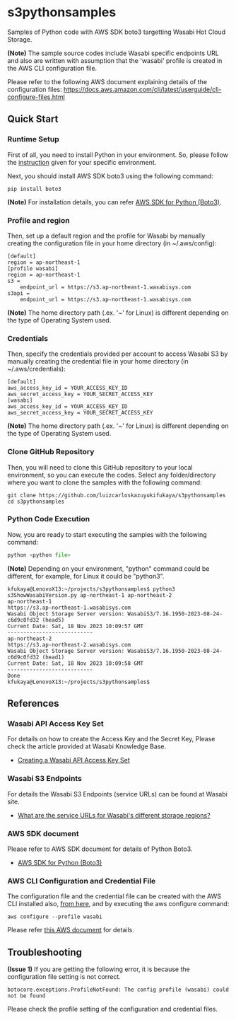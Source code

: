 # s3pythonsamples
Samples of Python code with AWS SDK boto3 targetting Wasabi Hot Cloud Storage.

**(Note)** The sample source codes include Wasabi specific endpoints URL and also are written with assumption that the 'wasabi' profile is created in the AWS CLI configuration file.

Please refer to the following AWS document explaining details of the configuration files:
https://docs.aws.amazon.com/cli/latest/userguide/cli-configure-files.html

## Quick Start
### Runtime Setup
First of all, you need to install Python in your environment. So, please follow the [instruction](https://www.python.org/downloads/) given for your specific environment.

Next, you should install AWS SDK boto3 using the following command:
```
pip install boto3
```
**(Note)** For installation details, you can refer [AWS SDK for Python (Boto3)](https://aws.amazon.com/sdk-for-python/).

### Profile and region
Then, set up a default region and the profile for Wasabi by manually creating the configuration file in your home directory (in ~/.aws/config):
```~/.aws/config
[default]
region = ap-northeast-1
[profile wasabi]
region = ap-northeast-1
s3 =
    endpoint_url = https://s3.ap-northeast-1.wasabisys.com
s3api =
    endpoint_url = https://s3.ap-northeast-1.wasabisys.com
```
**(Note)** The home directory path (.ex. '~' for Linux) is different depending on the type of Operating System used.

### Credentials
Then, specify the credentials provided per account to access Wasabi S3 by manually creating the credential file in your home directory (in ~/.aws/credentials):
```~/.aws/credentials
[default]
aws_access_key_id = YOUR_ACCESS_KEY_ID
aws_secret_access_key = YOUR_SECRET_ACCESS_KEY
[wasabi]
aws_access_key_id = YOUR_ACCESS_KEY_ID
aws_secret_access_key = YOUR_SECRET_ACCESS_KEY
```
**(Note)** The home directory path (.ex. '~' for Linux) is different depending on the type of Operating System used.

### Clone GitHub Repository
Then, you will need to clone this GitHub repository to your local environment, so you can execute the codes.
 Select any folder/directory where you want to clone the samples with the following command:
 
```
git clone https://github.com/luizcarloskazuyukifukaya/s3pythonsamples
cd s3pythonsamples
```
### Python Code Execution
Now, you are ready to start executing the samples with the following command:
```Python
python <python file>
```
**(Note)** Depending on your environment, "python" command could be different, for example, for Linux it could be "python3".
```example
kfukaya@LenovoX13:~/projects/s3pythonsamples$ python3 s3ShowWasabiVersion.py ap-northeast-1 ap-northeast-2
ap-northeast-1
https://s3.ap-northeast-1.wasabisys.com
Wasabi Object Storage Server version: WasabiS3/7.16.1950-2023-08-24-c6d9c0fd32 (head5)
Current Date: Sat, 18 Nov 2023 10:09:57 GMT
---------------------------
ap-northeast-2
https://s3.ap-northeast-2.wasabisys.com
Wasabi Object Storage Server version: WasabiS3/7.16.1950-2023-08-24-c6d9c0fd32 (head1)
Current Date: Sat, 18 Nov 2023 10:09:58 GMT
---------------------------
Done
kfukaya@LenovoX13:~/projects/s3pythonsamples$
```

## References
### Wasabi API Access Key Set
For details on how to create the Access Key and the Secret Key, Please check the article provided at Wasabi Knowledge Base.
- [Creating a Wasabi API Access Key Set](https://knowledgebase.wasabi.com/hc/en-us/articles/360019677192-Creating-a-Wasabi-API-Access-Key-Set)

### Wasabi S3 Endpoints
For details the Wasabi S3 Endpoints (service URLs) can be found at Wasabi site.
- [What are the service URLs for Wasabi's different storage regions?](https://docs.wasabi.com/docs/what-are-the-service-urls-for-wasabis-different-storage-regions)

### AWS SDK document
Please refer to AWS SDK document for details of Python Boto3.
- [AWS SDK for Python (Boto3)](https://aws.amazon.com/sdk-for-python/ "AWS SDK")

### AWS CLI Configuration and Credential File  
The configuration file and the credential file can be created with the AWS CLI installed also, [from here](https://docs.aws.amazon.com/en_us/cli/latest/userguide/getting-started-install.html#getting-started-install-instructions), and by executing the aws configure command:
```aws configuration
aws configure --profile wasabi
```
Please refer [this AWS document](https://docs.aws.amazon.com/en_us/cli/latest/userguide/cli-configure-files.html) for details.

## Troubleshooting
**(Issue 1)** If you are getting the following error, it is because the configuration file setting is not correct.
```
botocore.exceptions.ProfileNotFound: The config profile (wasabi) could not be found
```
Please check the profile setting of the configuration and credential files.